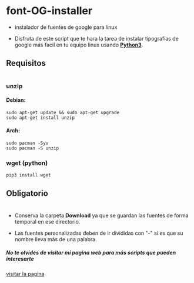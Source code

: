 # font-OG-installer
- instalador de fuentes de google para linux

- Disfruta de este script que te hara la tarea de instalar tipografias de google más facil en tu equipo linux usando <strong><a href= "https://www.python.org/downloads/release/python-390/">Python3</a></strong>.



## Requisitos
#
### unzip

####     Debian:
    sudo apt-get update && sudo apt-get upgrade
    sudo apt-get install unzip

####     Arch:
    sudo pacman -Syu
    sudo pacman -S unzip

### wget (python)
    pip3 install wget

## Obligatorio
#
- Conserva la carpeta <strong>Download</strong> ya que se guardan las fuentes de forma temporal en ese directorio.

- Las fuentes personalizadas deben de ir divididas con "-" si es que su nombre lleva más de una palabra.


##### No te olvides de visitar mi pagina web para más scripts que pueden interesarte

<a href= "https://luciohdz.github.com">visitar la pagina</a>

